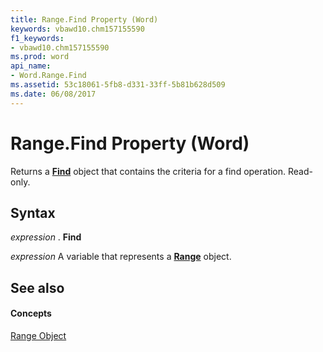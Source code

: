 ```yaml
---
title: Range.Find Property (Word)
keywords: vbawd10.chm157155590
f1_keywords:
- vbawd10.chm157155590
ms.prod: word
api_name:
- Word.Range.Find
ms.assetid: 53c18061-5fb8-d331-33ff-5b81b628d509
ms.date: 06/08/2017
---
```



# Range.Find Property (Word)

Returns a **[Find](find-object-word.md)** object that contains the criteria for a find operation. Read-only.


## Syntax

 _expression_ . **Find**

 _expression_ A variable that represents a **[Range](range-object-word.md)** object.


## See also


#### Concepts


[Range Object](range-object-word.md)

